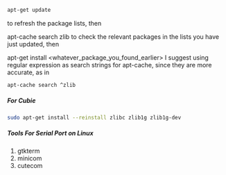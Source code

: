 ```bash
apt-get update
```
to refresh the package lists, then

apt-cache search zlib
to check the relevant packages in the lists you have just updated, then

apt-get install <whatever_package_you_found_earlier>
I suggest using regular expression as search strings for apt-cache, since they are more accurate, as in
```bash
apt-cache search ^zlib
```

##### For Cubie
```bash
sudo apt-get install --reinstall zlibc zlib1g zlib1g-dev
```

##### Tools For Serial Port on Linux
1. gtkterm
2. minicom
3. cutecom
